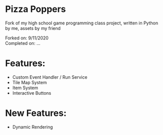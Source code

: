 # Pizza Poppers
Fork of my high school game programming class project, written in Python by me, assets by my friend

Forked on: 9/11/2020 <br/>
Completed on: ... <br/>

# Features:
 - Custom Event Handler / Run Service
 - Tile Map System
 - Item System
 - Interactive Buttons
 
# New Features:
 - Dynamic Rendering